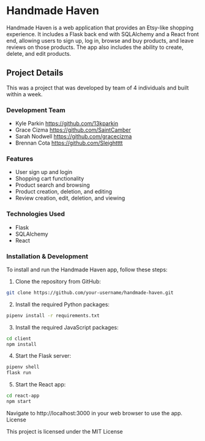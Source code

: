 # Handmade Haven

Handmade Haven is a web application that provides an Etsy-like shopping experience. It includes a Flask back end with SQLAlchemy and a React front end, allowing users to sign up, log in, browse and buy products, and leave reviews on those products. The app also includes the ability to create, delete, and edit products.

## Project Details 

This was a project that was developed by team of 4 individuals and built within a week.

### Development Team
- Kyle Parkin
https://github.com/13kparkin
- Grace Cizma 
https://github.com/SaintCamber
- Sarah Nodwell 
https://github.com/gracecizma
- Brennan Cota
https://github.com/Sleightttt

### Features

- User sign up and login
- Shopping cart functionality
- Product search and browsing
- Product creation, deletion, and editing
- Review creation, edit, deletion, and viewing

### Technologies Used

- Flask
- SQLAlchemy
- React

### Installation & Development

To install and run the Handmade Haven app, follow these steps:

1. Clone the repository from GitHub:

```bash
git clone https://github.com/your-username/handmade-haven.git
```

2. Install the required Python packages:
```bash
pipenv install -r requirements.txt
```

3. Install the required JavaScript packages:
```bash
cd client
npm install
```

4. Start the Flask server:
```bash
pipenv shell
flask run
```

5. Start the React app:
```bash
cd react-app
npm start
```

Navigate to http://localhost:3000 in your web browser to use the app.
License

This project is licensed under the MIT License

